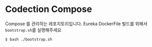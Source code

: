 # Codection Compose 

Compose 를 관리하는 레포지토리입니다. 
Eureka DockerFile 빌드를 위해서 `bootstrap.sh`를 실행해주세요

```bash
$ bash ./bootstrap.sh
```